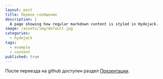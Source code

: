 ```yaml
---
layout: post
title: Первое сообщение
description: |
  A page showing how regular markdown content is styled in Hydejack.
image: /assets/img/default.jpg
categories:
  - hydejack
tags:
  - example
  - content
published: true
---
```


После переезда на github доступен раздел [Презентации](pages/disciplines.md).

